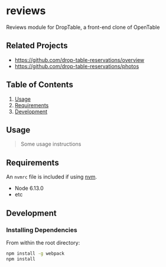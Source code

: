 # reviews
Reviews module for DropTable, a front-end clone of OpenTable

## Related Projects

  - https://github.com/drop-table-reservations/overview
  - https://github.com/drop-table-reservations/photos

## Table of Contents

1. [Usage](#Usage)
1. [Requirements](#requirements)
1. [Development](#development)

## Usage

> Some usage instructions

## Requirements

An `nvmrc` file is included if using [nvm](https://github.com/creationix/nvm).

- Node 6.13.0
- etc

## Development

### Installing Dependencies

From within the root directory:

```sh
npm install -g webpack
npm install
```

